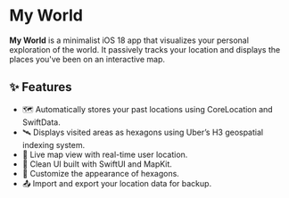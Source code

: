 # My World

**My World** is a minimalist iOS 18 app that visualizes your personal exploration of the world. It passively tracks your location and displays the places you've been on an interactive map.

## ✨ Features

- 🗺️ Automatically stores your past locations using CoreLocation and SwiftData.
- 🛰️ Displays visited areas as hexagons using Uber’s H3 geospatial indexing system.
- 📍 Live map view with real-time user location.
- 🔵 Clean UI built with SwiftUI and MapKit.
- 🎨 Customize the appearance of hexagons.
- 📤 Import and export your location data for backup.
